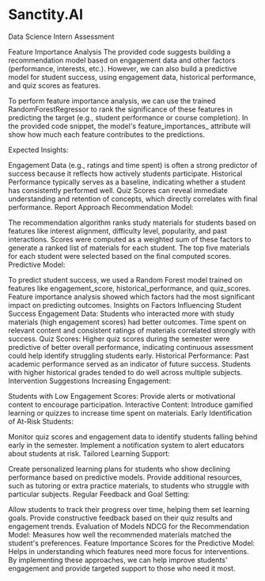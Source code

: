 # Sanctity.AI
 Data Science Intern Assessment

Feature Importance Analysis
The provided code suggests building a recommendation model based on engagement data and other factors (performance, interests, etc.). However, we can also build a predictive model for student success, using engagement data, historical performance, and quiz scores as features.

To perform feature importance analysis, we can use the trained RandomForestRegressor to rank the significance of these features in predicting the target (e.g., student performance or course completion). In the provided code snippet, the model's feature_importances_ attribute will show how much each feature contributes to the predictions.

Expected Insights:

Engagement Data (e.g., ratings and time spent) is often a strong predictor of success because it reflects how actively students participate.
Historical Performance typically serves as a baseline, indicating whether a student has consistently performed well.
Quiz Scores can reveal immediate understanding and retention of concepts, which directly correlates with final performance.
Report
Approach
Recommendation Model:

The recommendation algorithm ranks study materials for students based on features like interest alignment, difficulty level, popularity, and past interactions.
Scores were computed as a weighted sum of these factors to generate a ranked list of materials for each student.
The top five materials for each student were selected based on the final computed scores.
Predictive Model:

To predict student success, we used a Random Forest model trained on features like engagement_score, historical_performance, and quiz_scores.
Feature importance analysis showed which factors had the most significant impact on predicting outcomes.
Insights on Factors Influencing Student Success
Engagement Data: Students who interacted more with study materials (high engagement scores) had better outcomes. Time spent on relevant content and consistent ratings of materials correlated strongly with success.
Quiz Scores: Higher quiz scores during the semester were predictive of better overall performance, indicating continuous assessment could help identify struggling students early.
Historical Performance: Past academic performance served as an indicator of future success. Students with higher historical grades tended to do well across multiple subjects.
Intervention Suggestions
Increasing Engagement:

Students with Low Engagement Scores: Provide alerts or motivational content to encourage participation.
Interactive Content: Introduce gamified learning or quizzes to increase time spent on materials.
Early Identification of At-Risk Students:

Monitor quiz scores and engagement data to identify students falling behind early in the semester.
Implement a notification system to alert educators about students at risk.
Tailored Learning Support:

Create personalized learning plans for students who show declining performance based on predictive models.
Provide additional resources, such as tutoring or extra practice materials, to students who struggle with particular subjects.
Regular Feedback and Goal Setting:

Allow students to track their progress over time, helping them set learning goals.
Provide constructive feedback based on their quiz results and engagement trends.
Evaluation of Models
NDCG for the Recommendation Model: Measures how well the recommended materials matched the student's preferences.
Feature Importance Scores for the Predictive Model: Helps in understanding which features need more focus for interventions.
By implementing these approaches, we can help improve students' engagement and provide targeted support to those who need it most.
